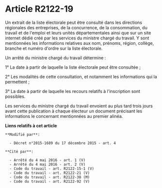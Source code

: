 # Article R2122-19

Un extrait de la liste électorale peut être consulté dans les directions régionales des entreprises, de la concurrence, de la
consommation, du travail et de l'emploi et leurs unités départementales ainsi que sur un site internet dédié créé par les
services du ministre chargé du travail. Y sont mentionnées les informations relatives aux nom, prénoms, région, collège,
branche et numéro d'ordre sur la liste électorale. 

Un arrêté du ministre chargé du travail détermine : 

1° La date à partir de laquelle la liste électorale peut être consultée ; 

2° Les modalités de cette consultation, et notamment les informations qui la permettent ; 

3° La date à partir de laquelle les recours relatifs à l'inscription sont possibles. 

Les services du ministre chargé du travail envoient au plus tard trois jours avant cette publication à chaque électeur un
document précisant les informations le concernant mentionnées au premier alinéa.

**Liens relatifs à cet article**

	**Modifié par**:

	  - Décret n°2015-1689 du 17 décembre 2015 - art. 4

	**Cité par**:

	  - Arrêté du 4 mai 2016 - art. 1 (V)
	  - Arrêté du 4 mai 2016 - art. 2 (V)
	  - Code du travail - art. R2122-15-1 (V)
	  - Code du travail - art. R2122-21 (V)
	  - Code du travail - art. R2122-38 (M)
	  - Code du travail - art. R2122-92 (V)
